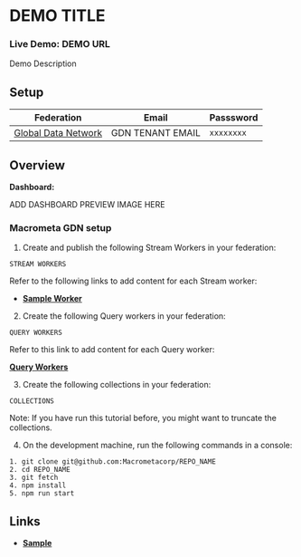 # DEMO TITLE

### Live Demo: DEMO URL

Demo Description

## Setup

| **Federation**                                        | **Email**                              | **Passsword** |
| ----------------------------------------------------- | -------------------------------------- | ------------- |
| [Global Data Network](https://gdn.paas.macrometa.io/) | GDN TENANT EMAIL | `xxxxxxxx`    |

## Overview

**Dashboard:**

ADD DASHBOARD PREVIEW IMAGE HERE

### Macrometa GDN setup

1. Create and publish the following Stream Workers in your federation:

```
STREAM WORKERS
```

Refer to the following links to add content for each Stream worker:

* **[Sample Worker](stream-apps/sample-worker.md)**

2. Create the following Query workers in your federation:

```
QUERY WORKERS
```

Refer to this link to add content for each Query worker:

**[Query Workers](stream-apps/query-worker.md)**


3. Create the following collections in your federation:

```
COLLECTIONS
```

Note: If you have run this tutorial before, you might want to truncate the collections.

4. On the development machine, run the following commands in a console:

```
1. git clone git@github.com:Macrometacorp/REPO_NAME
2. cd REPO_NAME
3. git fetch
4. npm install
5. npm run start
```

## Links

* **[Sample](https://github.com/tushar-macrometa/cra-template-demo)**